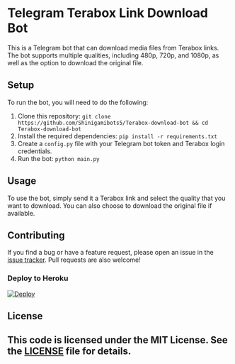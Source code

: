 # Telegram Terabox Link Download Bot

This is a Telegram bot that can download media files from Terabox links. The bot supports multiple qualities, including 480p, 720p, and 1080p, as well as the option to download the original file.

## Setup

To run the bot, you will need to do the following:

1. Clone this repository: `git clone https://github.com/Shinigamibots5/Terabox-download-bot && cd Terabox-download-bot`
2. Install the required dependencies: `pip install -r requirements.txt`
3. Create a `config.py` file with your Telegram bot token and Terabox login credentials.
4. Run the bot: `python main.py`

## Usage

To use the bot, simply send it a Terabox link and select the quality that you want to download. You can also choose to download the original file if available.

## Contributing

If you find a bug or have a feature request, please open an issue in the [issue tracker](https://github.com/your-username/telegram-terabox-bot/issues). Pull requests are also welcome!

### Deploy to Heroku
[![Deploy](https://www.herokucdn.com/deploy/button.svg)](https://heroku.com/deploy?template=https://github.com/Shinigamibots5/terabox-download-)

## License

This code is licensed under the MIT License. See the [LICENSE](LICENSE) file for details.
-
